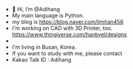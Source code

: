 - 👋 Hi, I’m @Adihang
- My main language is Python.
- my blog is https://blog.naver.com/limhan456
- I'm working on CAD with 3D Printer, too. https://www.thingiverse.com/hanbyel/designs
- 
- I'm living in Busan, Korea.
- If you want to study with me, please contact
-  Kakao Talk ID : Adihang
